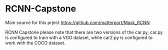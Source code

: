 # RCNN-Capstone
Main source for this prject https://github.com/matterport/Mask_RCNN

RCNN Capstone
please note that there are two versions of the car.py, car.py is configured to train with a VGG dataset, while car2.py is configured to work with the COCO dataset.
